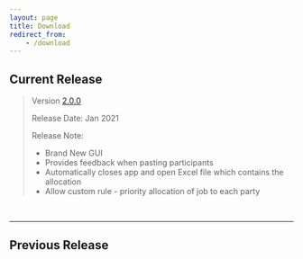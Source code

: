 ```yaml
---
layout: page
title: Download
redirect_from:
    - /download
---
```


## Current Release
> Version <a href="release/ParseGPQ-2.0.0.jar" download>2.0.0</a>
> 
> Release Date: Jan 2021
> 
> Release Note: 
> * Brand New GUI
> * Provides feedback when pasting participants
> * Automatically closes app and open Excel file which contains the allocation
> * Allow custom rule - priority allocation of job to each party
 
<br>

---
 
## Previous Release
